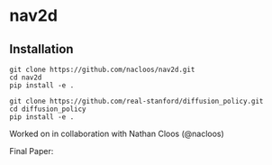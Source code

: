 # nav2d

## Installation

```
git clone https://github.com/nacloos/nav2d.git
cd nav2d
pip install -e .
```

```
git clone https://github.com/real-stanford/diffusion_policy.git
cd diffusion_policy
pip install -e .
```

Worked on in collaboration with Nathan Cloos (@nacloos)

Final Paper: 
